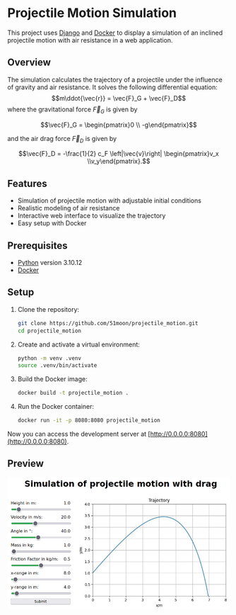 # Projectile Motion Simulation

This project uses [Django](https://www.djangoproject.com/) and [Docker](https://www.docker.com/) to display a simulation of an inclined projectile motion with air resistance in a web application.

## Overview

The simulation calculates the trajectory of a projectile under the influence of gravity and air resistance. It solves the following differential equation:
$$m\ddot{\vec{r}} = \vec{F}_G + \vec{F}_D$$
where the gravitational force $\vec{F}_G$ is given by
```math
\vec{F}_G = \begin{pmatrix}0 \\ -g\end{pmatrix}
```
and the air drag force $\vec{F}_D$ is given by
```math
\vec{F}_D = -\frac{1}{2} c_F \left|\vec{v}\right| \begin{pmatrix}v_x \\v_y\end{pmatrix}.
```

## Features

- Simulation of projectile motion with adjustable initial conditions
- Realistic modeling of air resistance
- Interactive web interface to visualize the trajectory
- Easy setup with Docker

## Prerequisites

- [Python](https://www.python.org/) version 3.10.12
- [Docker](https://docs.docker.com/engine/install/)

## Setup

1. Clone the repository:
   ```sh
   git clone https://github.com/51moon/projectile_motion.git
   cd projectile_motion
   ```

2. Create and activate a virtual environment:
   ```sh
   python -m venv .venv
   source .venv/bin/activate
   ```

3. Build the Docker image:
   ```sh
   docker build -t projectile_motion .
   ```

4. Run the Docker container:
   ```sh
   docker run -it -p 8080:8080 projectile_motion
   ```

Now you can access the development server at [http://0.0.0.0:8080](http://0.0.0.0:8080).

## Preview

<img src="screenshot.png" width="600">